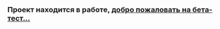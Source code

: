 ### Проект находится в работе, [добро пожаловать на бета-тест...](https://6646fe021ee1d078b200da78--glittery-vacherin-e1878f.netlify.app)
